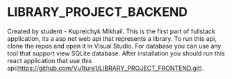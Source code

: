 # LIBRARY_PROJECT_BACKEND
Created by student - Kupreichyk Mikhail. This is the first part of fullstack application, its a asp net web api that represents a library. To run this api, clone the repos and open it in Visual Studio. For database you can use any tool that support view SQLite database. After installation you should run this react application that use this api(https://github.com/Vu1ture1/LIBRARY_PROJECT_FRONTEND.git).
